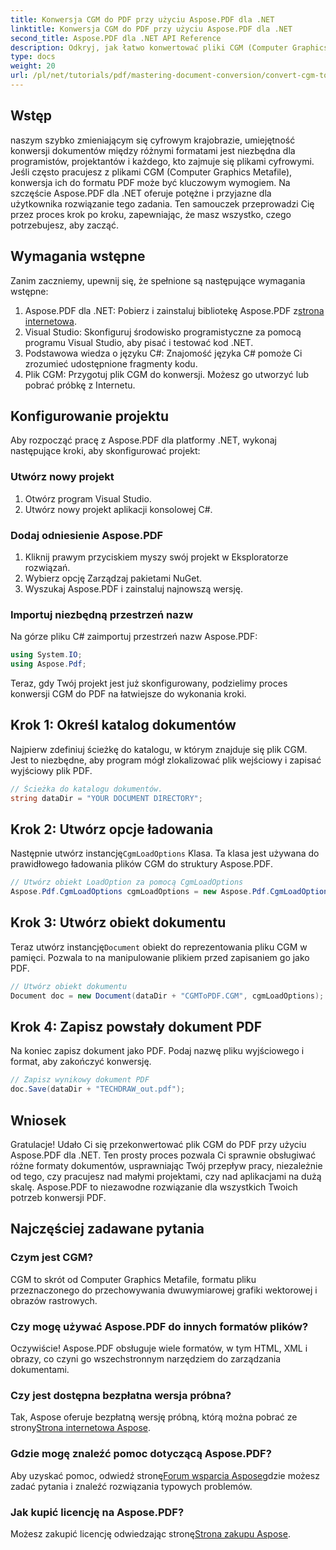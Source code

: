 ```yaml
---
title: Konwersja CGM do PDF przy użyciu Aspose.PDF dla .NET
linktitle: Konwersja CGM do PDF przy użyciu Aspose.PDF dla .NET
second_title: Aspose.PDF dla .NET API Reference
description: Odkryj, jak łatwo konwertować pliki CGM (Computer Graphics Metafile) do formatu PDF za pomocą Aspose.PDF dla .NET. Idealne zarówno dla programistów, jak i projektantów.
type: docs
weight: 20
url: /pl/net/tutorials/pdf/mastering-document-conversion/convert-cgm-to-pdf/
---
```

## Wstęp

naszym szybko zmieniającym się cyfrowym krajobrazie, umiejętność konwersji dokumentów między różnymi formatami jest niezbędna dla programistów, projektantów i każdego, kto zajmuje się plikami cyfrowymi. Jeśli często pracujesz z plikami CGM (Computer Graphics Metafile), konwersja ich do formatu PDF może być kluczowym wymogiem. Na szczęście Aspose.PDF dla .NET oferuje potężne i przyjazne dla użytkownika rozwiązanie tego zadania. Ten samouczek przeprowadzi Cię przez proces krok po kroku, zapewniając, że masz wszystko, czego potrzebujesz, aby zacząć.

## Wymagania wstępne

Zanim zaczniemy, upewnij się, że spełnione są następujące wymagania wstępne:

1.  Aspose.PDF dla .NET: Pobierz i zainstaluj bibliotekę Aspose.PDF z[strona internetowa](https://releases.aspose.com/pdf/net/).
2. Visual Studio: Skonfiguruj środowisko programistyczne za pomocą programu Visual Studio, aby pisać i testować kod .NET.
3. Podstawowa wiedza o języku C#: Znajomość języka C# pomoże Ci zrozumieć udostępnione fragmenty kodu.
4. Plik CGM: Przygotuj plik CGM do konwersji. Możesz go utworzyć lub pobrać próbkę z Internetu.

## Konfigurowanie projektu

Aby rozpocząć pracę z Aspose.PDF dla platformy .NET, wykonaj następujące kroki, aby skonfigurować projekt:

### Utwórz nowy projekt

1. Otwórz program Visual Studio.
2. Utwórz nowy projekt aplikacji konsolowej C#.

### Dodaj odniesienie Aspose.PDF

1. Kliknij prawym przyciskiem myszy swój projekt w Eksploratorze rozwiązań.
2. Wybierz opcję Zarządzaj pakietami NuGet.
3. Wyszukaj Aspose.PDF i zainstaluj najnowszą wersję.

### Importuj niezbędną przestrzeń nazw

Na górze pliku C# zaimportuj przestrzeń nazw Aspose.PDF:

```csharp
using System.IO;
using Aspose.Pdf;
```

Teraz, gdy Twój projekt jest już skonfigurowany, podzielimy proces konwersji CGM do PDF na łatwiejsze do wykonania kroki.

## Krok 1: Określ katalog dokumentów

Najpierw zdefiniuj ścieżkę do katalogu, w którym znajduje się plik CGM. Jest to niezbędne, aby program mógł zlokalizować plik wejściowy i zapisać wyjściowy plik PDF.

```csharp
// Ścieżka do katalogu dokumentów.
string dataDir = "YOUR DOCUMENT DIRECTORY";
```

## Krok 2: Utwórz opcje ładowania

 Następnie utwórz instancję`CgmLoadOptions` Klasa. Ta klasa jest używana do prawidłowego ładowania plików CGM do struktury Aspose.PDF.

```csharp
// Utwórz obiekt LoadOption za pomocą CgmLoadOptions
Aspose.Pdf.CgmLoadOptions cgmLoadOptions = new Aspose.Pdf.CgmLoadOptions();
```

## Krok 3: Utwórz obiekt dokumentu

 Teraz utwórz instancję`Document` obiekt do reprezentowania pliku CGM w pamięci. Pozwala to na manipulowanie plikiem przed zapisaniem go jako PDF.

```csharp
// Utwórz obiekt dokumentu
Document doc = new Document(dataDir + "CGMToPDF.CGM", cgmLoadOptions);
```

## Krok 4: Zapisz powstały dokument PDF

Na koniec zapisz dokument jako PDF. Podaj nazwę pliku wyjściowego i format, aby zakończyć konwersję.

```csharp
// Zapisz wynikowy dokument PDF
doc.Save(dataDir + "TECHDRAW_out.pdf");
```

## Wniosek

Gratulacje! Udało Ci się przekonwertować plik CGM do PDF przy użyciu Aspose.PDF dla .NET. Ten prosty proces pozwala Ci sprawnie obsługiwać różne formaty dokumentów, usprawniając Twój przepływ pracy, niezależnie od tego, czy pracujesz nad małymi projektami, czy nad aplikacjami na dużą skalę. Aspose.PDF to niezawodne rozwiązanie dla wszystkich Twoich potrzeb konwersji PDF.

## Najczęściej zadawane pytania

### Czym jest CGM?

CGM to skrót od Computer Graphics Metafile, formatu pliku przeznaczonego do przechowywania dwuwymiarowej grafiki wektorowej i obrazów rastrowych.

### Czy mogę używać Aspose.PDF do innych formatów plików?

Oczywiście! Aspose.PDF obsługuje wiele formatów, w tym HTML, XML i obrazy, co czyni go wszechstronnym narzędziem do zarządzania dokumentami.

### Czy jest dostępna bezpłatna wersja próbna?

 Tak, Aspose oferuje bezpłatną wersję próbną, którą można pobrać ze strony[Strona internetowa Aspose](https://releases.aspose.com/).

### Gdzie mogę znaleźć pomoc dotyczącą Aspose.PDF?

Aby uzyskać pomoc, odwiedź stronę[Forum wsparcia Aspose](https://forum.aspose.com/c/pdf/10)gdzie możesz zadać pytania i znaleźć rozwiązania typowych problemów.

### Jak kupić licencję na Aspose.PDF?

 Możesz zakupić licencję odwiedzając stronę[Strona zakupu Aspose](https://purchase.conholdate.com/buy).